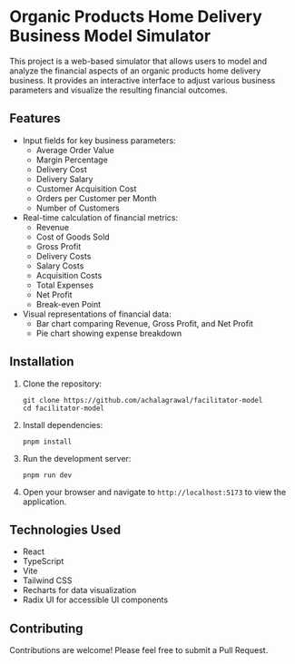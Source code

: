 # Organic Products Home Delivery Business Model Simulator

This project is a web-based simulator that allows users to model and analyze the financial aspects of an organic products home delivery business. It provides an interactive interface to adjust various business parameters and visualize the resulting financial outcomes.

## Features

- Input fields for key business parameters:
  - Average Order Value
  - Margin Percentage
  - Delivery Cost
  - Delivery Salary
  - Customer Acquisition Cost
  - Orders per Customer per Month
  - Number of Customers
- Real-time calculation of financial metrics:
  - Revenue
  - Cost of Goods Sold
  - Gross Profit
  - Delivery Costs
  - Salary Costs
  - Acquisition Costs
  - Total Expenses
  - Net Profit
  - Break-even Point
- Visual representations of financial data:
  - Bar chart comparing Revenue, Gross Profit, and Net Profit
  - Pie chart showing expense breakdown

## Installation

1. Clone the repository:

   ```
   git clone https://github.com/achalagrawal/facilitator-model
   cd facilitator-model
   ```

2. Install dependencies:

   ```
   pnpm install
   ```

3. Run the development server:

   ```
   pnpm run dev
   ```

4. Open your browser and navigate to `http://localhost:5173` to view the application.

## Technologies Used

- React
- TypeScript
- Vite
- Tailwind CSS
- Recharts for data visualization
- Radix UI for accessible UI components

## Contributing

Contributions are welcome! Please feel free to submit a Pull Request.
